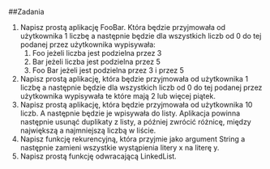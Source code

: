 ##Zadania
1. Napisz prostą aplikację FooBar. Która będzie przyjmowała od użytkownika 1 liczbę a następnie będzie dla wszystkich liczb od 0 do tej podanej przez użytkownika wypisywała:   
    1. Foo jeżeli liczba jest podzielna przez 3
    2. Bar jeżeli liczba jest podzielna przez 5
    3. Foo Bar jeżeli jest podzielna przez 3 i przez 5
2. Napisz prostą aplikację, która będzie przyjmowała od użytkownika 1 liczbę a następnie będzie dla wszystkich liczb od 0 do tej podanej przez użytkownika wypisywała te które mają 2 lub więcej piątek.
3.  Napisz prostą aplikację, która będzie przyjmowała od użytkownika 10 liczb. A następnie będzie je wpisywała do listy. Aplikacja powinna następnie usunąć duplikaty z listy, a później zwrócić różnicę, między największą a najmniejszą liczbą w liście.
4. Napisz funkcję rekurencyjną, która przyjmie jako argument String a następnie zamieni wszystkie wystąpienia litery x na literę y.
5. Napisz prostą funkcję odwracającą LinkedList.